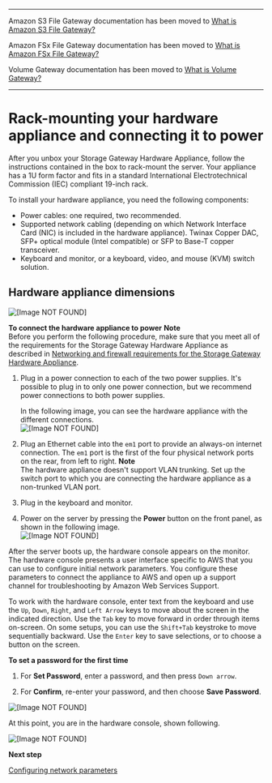 --------

Amazon S3 File Gateway documentation has been moved to [What is Amazon S3 File Gateway?](https://docs.aws.amazon.com/filegateway/latest/files3/WhatIsStorageGateway.html)

Amazon FSx File Gateway documentation has been moved to [What is Amazon FSx File Gateway?](https://docs.aws.amazon.com/filegateway/latest/filefsxw/WhatIsStorageGateway.html)

Volume Gateway documentation has been moved to [What is Volume Gateway?](https://docs.aws.amazon.com/storagegateway/latest/vgw/WhatIsStorageGateway.html)

--------

# Rack\-mounting your hardware appliance and connecting it to power<a name="appliance-rack-mount"></a>

After you unbox your Storage Gateway Hardware Appliance, follow the instructions contained in the box to rack\-mount the server\. Your appliance has a 1U form factor and fits in a standard International Electrotechnical Commission \(IEC\) compliant 19\-inch rack\.

To install your hardware appliance, you need the following components:
+ Power cables: one required, two recommended\.
+ Supported network cabling \(depending on which Network Interface Card \(NIC\) is included in the hardware appliance\)\. Twinax Copper DAC, SFP\+ optical module \(Intel compatible\) or SFP to Base\-T copper transceiver\.
+ Keyboard and monitor, or a keyboard, video, and mouse \(KVM\) switch solution\.

## Hardware appliance dimensions<a name="appliance-dimensions"></a>

![\[Image NOT FOUND\]](http://docs.aws.amazon.com/storagegateway/latest/tgw/images/hardware-dimensions.png)





**To connect the hardware appliance to power**
**Note**  
Before you perform the following procedure, make sure that you meet all of the requirements for the Storage Gateway Hardware Appliance as described in [Networking and firewall requirements for the Storage Gateway Hardware Appliance](Requirements.md#appliance-network-requirements)\.

1. Plug in a power connection to each of the two power supplies\. It's possible to plug in to only one power connection, but we recommend power connections to both power supplies\.

   In the following image, you can see the hardware appliance with the different connections\.  
![\[Image NOT FOUND\]](http://docs.aws.amazon.com/storagegateway/latest/tgw/images/ApplianceBack.png)  
  


1. Plug an Ethernet cable into the `em1` port to provide an always\-on internet connection\. The `em1` port is the first of the four physical network ports on the rear, from left to right\.
**Note**  
The hardware appliance doesn't support VLAN trunking\. Set up the switch port to which you are connecting the hardware appliance as a non\-trunked VLAN port\.

1. Plug in the keyboard and monitor\.

1. Power on the server by pressing the **Power** button on the front panel, as shown in the following image\.  
![\[Image NOT FOUND\]](http://docs.aws.amazon.com/storagegateway/latest/tgw/images/appliance-front.jpeg)  
  


After the server boots up, the hardware console appears on the monitor\. The hardware console presents a user interface specific to AWS that you can use to configure initial network parameters\. You configure these parameters to connect the appliance to AWS and open up a support channel for troubleshooting by Amazon Web Services Support\.

To work with the hardware console, enter text from the keyboard and use the `Up`, `Down`, `Right`, and `Left Arrow` keys to move about the screen in the indicated direction\. Use the `Tab` key to move forward in order through items on\-screen\. On some setups, you can use the `Shift+Tab` keystroke to move sequentially backward\. Use the `Enter` key to save selections, or to choose a button on the screen\.

**To set a password for the first time**

1. For **Set Password**, enter a password, and then press `Down arrow`\.

1. For **Confirm**, re\-enter your password, and then choose **Save Password**\.

![\[Image NOT FOUND\]](http://docs.aws.amazon.com/storagegateway/latest/tgw/images/ApplianceSetPassword.png)





At this point, you are in the hardware console, shown following\.

![\[Image NOT FOUND\]](http://docs.aws.amazon.com/storagegateway/latest/tgw/images/ApplianceHardwareConsole.png)





**Next step**

[Configuring network parameters](appliance-configure-network.md)